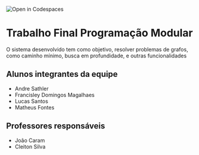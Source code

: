![Open in Codespaces](https://classroom.github.com/assets/open-in-codespaces-abfff4d4e15f9e1bd8274d9a39a0befe03a0632bb0f153d0ec72ff541cedbe34.svg)
# Trabalho Final Programação Modular
O sistema desenvolvido tem como objetivo, resolver problemas de grafos, como caminho mínimo, busca em profundidade, e outras funcionalidades

## Alunos integrantes da equipe

* Andre Sathler
* Francisley Domingos Magalhaes
* Lucas Santos
* Matheus Fontes

## Professores responsáveis

* João Caram
* Cleiton Silva 

